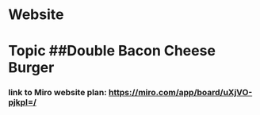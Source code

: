 # Website 

# Topic ##Double Bacon Cheese Burger
### link to Miro website plan: https://miro.com/app/board/uXjVO-pjkpI=/
